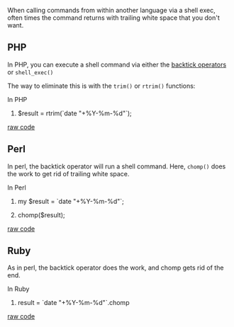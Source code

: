 <div id="wikitext">

<div style="display: none;">

Summary:Trimming excess white space from command returns is important!
Parent:(Technology.)Development <span
class="wikiword">[IncludeMe](http://wiki.tamouse.org?n=Technology.IncludeMe?action=edit)[?](http://wiki.tamouse.org?n=Technology.IncludeMe?action=edit)</span>:[Development](http://wiki.tamouse.org?n=Technology.Development?action=print)
Categories:[Articles](http://wiki.tamouse.org?n=Category.Articles) Tags:
best practices

</div>

<span id="excerpt"></span> When calling commands from within another
language via a shell exec, often times the command returns with trailing
white space that you don't want. <span id="excerptend"></span>

<div class="vspace">

</div>

PHP
---

In PHP, you can execute a shell command via either the [backtick
operators](http://us.php.net/manual/en/language.operators.execution.php)
or `shell_exec()`

The way to eliminate this is with the `trim()` or `rtrim()` functions:

<div class="vspace">

</div>

<div id="sourceblock1" class="sourceblock">

<div class="sourceblocktext">

<div class="php">

<div class="head">

In PHP

</div>

1.  <div class="de1">

    <span class="re0">\$result</span> <span class="sy0">=</span> <span
    class="kw3">rtrim</span><span class="br0">(</span>\`<span
    class="kw3">date</span> <span class="st0">"+%Y-%m-<span
    class="es6">%d</span>"</span>\`<span class="br0">)</span><span
    class="sy0">;</span>

    </div>

</div>

</div>

<div class="sourceblocklink">

[raw
code](http://wiki.tamouse.org?n=Technology.RememberToChopReturnsFromCommands?action=sourceblock&num=1)

</div>

</div>

<div class="vspace">

</div>

Perl
----

In perl, the backtick operator will run a shell command. Here, `chomp()`
does the work to get rid of trailing white space.

<div class="vspace">

</div>

<div id="sourceblock2" class="sourceblock">

<div class="sourceblocktext">

<div class="perl">

<div class="head">

In Perl

</div>

1.  <div class="de1">

    <span class="kw1">my</span> <span class="re0">\$result</span> <span
    class="sy0">=</span> <span class="st0">\`date
    "+%Y-%m-%d"\`</span><span class="sy0">;</span>

    </div>

2.  <div class="de1">

    <span class="kw3">chomp</span><span class="br0">(</span><span
    class="re0">\$result</span><span class="br0">)</span><span
    class="sy0">;</span>

    </div>

</div>

</div>

<div class="sourceblocklink">

[raw
code](http://wiki.tamouse.org?n=Technology.RememberToChopReturnsFromCommands?action=sourceblock&num=2)

</div>

</div>

<div class="vspace">

</div>

Ruby
----

As in perl, the backtick operator does the work, and chomp gets rid of
the end.

<div id="sourceblock3" class="sourceblock">

<div class="sourceblocktext">

<div class="ruby">

<div class="head">

In Ruby

</div>

1.  <div class="de1">

    result = <span class="st0">\`date "+%Y-%m-%d"\`</span>.<span
    class="kw3">chomp</span>

    </div>

</div>

</div>

<div class="sourceblocklink">

[raw
code](http://wiki.tamouse.org?n=Technology.RememberToChopReturnsFromCommands?action=sourceblock&num=3)

</div>

</div>

<div class="vspace">

</div>

</div>

